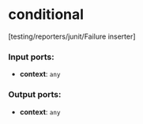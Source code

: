 # conditional

[testing/reporters/junit/Failure inserter]

### Input ports:

* __context__: `any`


### Output ports:

* __context__: `any`


